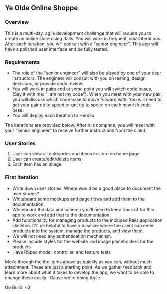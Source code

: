 ## Ye Olde Online Shoppe

### Overview
This is a multi-day, agile development challenge that will require you to create an online store using Rails.   You will work in frequent, small iterations.  After each iteration, you will consult with a "senior engineer".  This app will have a polished user interface and be fully tested.

### Requirements
- The role of the "senior engineer" will also be played by one of your dear instructors.  The engineer will consult with you on testing, design decisions, or provide code review.
- You will work in pairs and at some point you will switch code bases. (Say it with me: "I am not my code").  When you meet with your new pair, you will discuss which code base to move forward with.  You will need to get your pair up to speed or get up to speed on each new-ish code base.
- You will deploy each iteration to Heroku.

The iterations are provided below.  After it is complete, you will meet with your "senior engineer" to receive further instructions from the client.

### User Stories
1. User can view all categories and items in store on home page
2. User can create/edit/delete items
3. Each item has an image

### First Iteration

- Write down user stories.  Where would be a good place to document the user stories?
- Whiteboard some mockups and page flows and add them to the documentation.
- Whiteboard the data and schema you'll need to keep track of for this app to work and add that to the documentation.
- Add functionality for managing products to the included Rails application skeleton.  It'll be helpful to have a baseline where the client can enter products into the system, manage the products, and view them.
- We will not need any authentication mechanism.
- Please include styles for the website and image placeholders for the products
- Have RSpec model, controller, and feature tests

Move through the the items above as quickly as you can, without much attachment.  These are just a starting point.  As we gather feedback and learn more about what it takes to develop the app, we want to be able to change these easily.  'Cause we're doing Agile.

Go Build! <3
